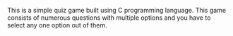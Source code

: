This is a simple quiz game built using C programming language. This game consists of numerous questions with multiple options and you have to select any one option out of them.

